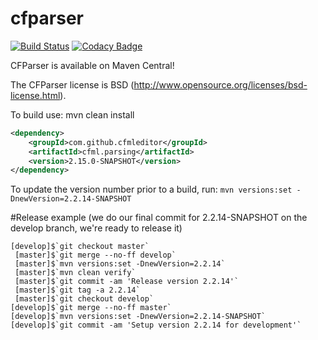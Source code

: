 cfparser
========
[![Build Status](https://travis-ci.org/cfparser/cfparser.svg?branch=master)](https://travis-ci.org/cfparser/cfparser)
[![Codacy Badge](https://api.codacy.com/project/badge/Grade/b25fc5beacea4d4f9c493971fcfb7e90)](https://www.codacy.com/app/ryaneberly/cfparser?utm_source=github.com&amp;utm_medium=referral&amp;utm_content=cfparser/cfparser&amp;utm_campaign=Badge_Grade)

CFParser is available on Maven Central!

The CFParser license is BSD (http://www.opensource.org/licenses/bsd-license.html).

To build use:
mvn clean install


```xml
<dependency>
    <groupId>com.github.cfmleditor</groupId>
    <artifactId>cfml.parsing</artifactId>
    <version>2.15.0-SNAPSHOT</version>
</dependency>
```

To update the version number prior to a build, run:
`mvn versions:set -DnewVersion=2.2.14-SNAPSHOT` 

#Release example
(we do our final commit for 2.2.14-SNAPSHOT on the develop branch, we're ready to release it)
```
[develop]$`git checkout master`
 [master]$`git merge --no-ff develop`
 [master]$`mvn versions:set -DnewVersion=2.2.14`
 [master]$`mvn clean verify`
 [master]$`git commit -am 'Release version 2.2.14'`
 [master]$`git tag -a 2.2.14`
 [master]$`git checkout develop`
[develop]$`git merge --no-ff master`
[develop]$`mvn versions:set -DnewVersion=2.2.14-SNAPSHOT`
[develop]$`git commit -am 'Setup version 2.2.14 for development'`
```

